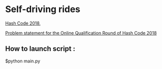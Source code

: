 # Self-driving rides

[Hash Code 2018](https://hashcode.withgoogle.com/index.html),

[Problem statement for the Online Qualification Round of Hash Code 2018](https://hashcode.withgoogle.com/2018/tasks/hashcode2018_qualification_task.pdf)

## How to launch script :
$python main.py 
